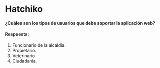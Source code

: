 # Hatchiko

#### ¿Cuáles son los tipos de usuarios que debe soportar la aplicación web?

#### Respuesta: 
1. Funcionario de la alcaldía. 
2. Propietario.
3. Veterinario 
4. Ciudadanía.
